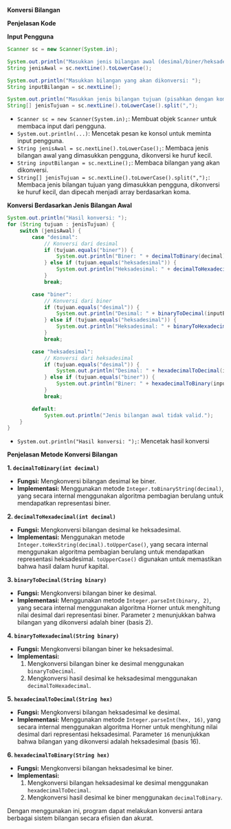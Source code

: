 **Konversi Bilangan**

**Penjelasan Kode**

**Input Pengguna**

```java
Scanner sc = new Scanner(System.in);

System.out.println("Masukkan jenis bilangan awal (desimal/biner/heksadesimal): ");
String jenisAwal = sc.nextLine().toLowerCase();

System.out.println("Masukkan bilangan yang akan dikonversi: ");
String inputBilangan = sc.nextLine();

System.out.println("Masukkan jenis bilangan tujuan (pisahkan dengan koma jika lebih dari 1, contoh: desimal,biner): ");
String[] jenisTujuan = sc.nextLine().toLowerCase().split(",");
```

- `Scanner sc = new Scanner(System.in);`: Membuat objek `Scanner` untuk membaca input dari pengguna.
- `System.out.println(...)`: Mencetak pesan ke konsol untuk meminta input pengguna.
- `String jenisAwal = sc.nextLine().toLowerCase();`: Membaca jenis bilangan awal yang dimasukkan pengguna, dikonversi ke huruf kecil.
- `String inputBilangan = sc.nextLine();`: Membaca bilangan yang akan dikonversi.
- `String[] jenisTujuan = sc.nextLine().toLowerCase().split(",");`: Membaca jenis bilangan tujuan yang dimasukkan pengguna, dikonversi ke huruf kecil, dan dipecah menjadi array berdasarkan koma.

**Konversi Berdasarkan Jenis Bilangan Awal**

```java
System.out.println("Hasil konversi: ");
for (String tujuan : jenisTujuan) {
    switch (jenisAwal) {
        case "desimal":
            // Konversi dari desimal
            if (tujuan.equals("biner")) {
                System.out.println("Biner: " + decimalToBinary(decimal));
            } else if (tujuan.equals("heksadesimal")) {
                System.out.println("Heksadesimal: " + decimalToHexadecimal(decimal));
            }
            break;

        case "biner":
            // Konversi dari biner
            if (tujuan.equals("desimal")) {
                System.out.println("Desimal: " + binaryToDecimal(inputBilangan));
            } else if (tujuan.equals("heksadesimal")) {
                System.out.println("Heksadesimal: " + binaryToHexadecimal(inputBilangan));
            }
            break;

        case "heksadesimal":
            // Konversi dari heksadesimal
            if (tujuan.equals("desimal")) {
                System.out.println("Desimal: " + hexadecimalToDecimal(inputBilangan));
            } else if (tujuan.equals("biner")) {
                System.out.println("Biner: " + hexadecimalToBinary(inputBilangan));
            }
            break;

        default:
            System.out.println("Jenis bilangan awal tidak valid.");
    }
}
```

- `System.out.println("Hasil konversi: ");`: Mencetak hasil konversi

**Penjelasan Metode Konversi Bilangan**

**1. `decimalToBinary(int decimal)`**

- **Fungsi:** Mengkonversi bilangan desimal ke biner.
- **Implementasi:** Menggunakan metode `Integer.toBinaryString(decimal)`, yang secara internal menggunakan algoritma pembagian berulang untuk mendapatkan representasi biner.

**2. `decimalToHexadecimal(int decimal)`**

- **Fungsi:** Mengkonversi bilangan desimal ke heksadesimal.
- **Implementasi:** Menggunakan metode `Integer.toHexString(decimal).toUpperCase()`, yang secara internal menggunakan algoritma pembagian berulang untuk mendapatkan representasi heksadesimal. `toUpperCase()` digunakan untuk memastikan bahwa hasil dalam huruf kapital.

**3. `binaryToDecimal(String binary)`**

- **Fungsi:** Mengkonversi bilangan biner ke desimal.
- **Implementasi:** Menggunakan metode `Integer.parseInt(binary, 2)`, yang secara internal menggunakan algoritma Horner untuk menghitung nilai desimal dari representasi biner. Parameter `2` menunjukkan bahwa bilangan yang dikonversi adalah biner (basis 2).

**4. `binaryToHexadecimal(String binary)`**

- **Fungsi:** Mengkonversi bilangan biner ke heksadesimal.
- **Implementasi:**
  1. Mengkonversi bilangan biner ke desimal menggunakan `binaryToDecimal`.
  2. Mengkonversi hasil desimal ke heksadesimal menggunakan `decimalToHexadecimal`.

**5. `hexadecimalToDecimal(String hex)`**

- **Fungsi:** Mengkonversi bilangan heksadesimal ke desimal.
- **Implementasi:** Menggunakan metode `Integer.parseInt(hex, 16)`, yang secara internal menggunakan algoritma Horner untuk menghitung nilai desimal dari representasi heksadesimal. Parameter `16` menunjukkan bahwa bilangan yang dikonversi adalah heksadesimal (basis 16).

**6. `hexadecimalToBinary(String hex)`**

- **Fungsi:** Mengkonversi bilangan heksadesimal ke biner.
- **Implementasi:**
  1. Mengkonversi bilangan heksadesimal ke desimal menggunakan `hexadecimalToDecimal`.
  2. Mengkonversi hasil desimal ke biner menggunakan `decimalToBinary`.

Dengan menggunakan ini, program dapat melakukan konversi antara berbagai sistem bilangan secara efisien dan akurat.

